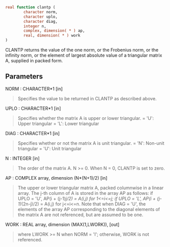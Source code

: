 ```fortran
real function clantp (
		character norm,
		character uplo,
		character diag,
		integer n,
		complex, dimension( * ) ap,
		real, dimension( * ) work
)
```

CLANTP  returns the value of the one norm,  or the Frobenius norm, or
the  infinity norm,  or the  element of  largest absolute value  of a
triangular matrix A, supplied in packed form.

## Parameters
NORM : CHARACTER*1 [in]
> Specifies the value to be returned in CLANTP as described
> above.

UPLO : CHARACTER*1 [in]
> Specifies whether the matrix A is upper or lower triangular.
> = 'U':  Upper triangular
> = 'L':  Lower triangular

DIAG : CHARACTER*1 [in]
> Specifies whether or not the matrix A is unit triangular.
> = 'N':  Non-unit triangular
> = 'U':  Unit triangular

N : INTEGER [in]
> The order of the matrix A.  N >= 0.  When N = 0, CLANTP is
> set to zero.

AP : COMPLEX array, dimension (N*(N+1)/2) [in]
> The upper or lower triangular matrix A, packed columnwise in
> a linear array.  The j-th column of A is stored in the array
> AP as follows:
> if UPLO = 'U', AP(i + (j-1)*j/2) = A(i,j) for 1<=i<=j;
> if UPLO = 'L', AP(i + (j-1)*(2n-j)/2) = A(i,j) for j<=i<=n.
> Note that when DIAG = 'U', the elements of the array AP
> corresponding to the diagonal elements of the matrix A are
> not referenced, but are assumed to be one.

WORK : REAL array, dimension (MAX(1,LWORK)), [out]
> where LWORK >= N when NORM = 'I'; otherwise, WORK is not
> referenced.
